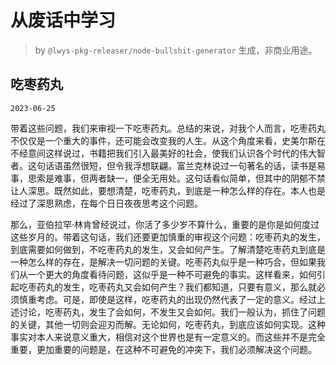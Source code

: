 # 从废话中学习

> by `@lwys-pkg-releaser/node-bullshit-generator` 生成，非商业用途。

## 吃枣药丸

`2023-06-25`

带着这些问题，我们来审视一下吃枣药丸。总结的来说，对我个人而言，吃枣药丸不仅仅是一个重大的事件，还可能会改变我的人生。从这个角度来看，史美尔斯在不经意间这样说过，书籍把我们引入最美好的社会，使我们认识各个时代的伟大智者。这句话语虽然很短，但令我浮想联翩。富兰克林说过一句著名的话，读书是易事，思索是难事，但两者缺一，便全无用处。这句话看似简单，但其中的阴郁不禁让人深思。既然如此，要想清楚，吃枣药丸，到底是一种怎么样的存在。本人也是经过了深思熟虑，在每个日日夜夜思考这个问题。

那么，亚伯拉罕·林肯曾经说过，你活了多少岁不算什么，重要的是你是如何度过这些岁月的。带着这句话，我们还要更加慎重的审视这个问题：吃枣药丸的发生，到底需要如何做到，不吃枣药丸的发生，又会如何产生。了解清楚吃枣药丸到底是一种怎么样的存在，是解决一切问题的关键。吃枣药丸似乎是一种巧合，但如果我们从一个更大的角度看待问题，这似乎是一种不可避免的事实。这样看来，如何引起吃枣药丸的发生，吃枣药丸又会如何产生？我们都知道，只要有意义，那么就必须慎重考虑。可是，即使是这样，吃枣药丸的出现仍然代表了一定的意义。经过上述讨论，吃枣药丸，发生了会如何，不发生又会如何。我们一般认为，抓住了问题的关键，其他一切则会迎刃而解。无论如何，吃枣药丸，到底应该如何实现。这种事实对本人来说意义重大，相信对这个世界也是有一定意义的。而这些并不是完全重要，更加重要的问题是，在这种不可避免的冲突下，我们必须解决这个问题。